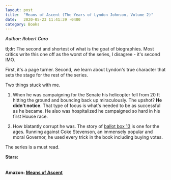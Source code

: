 ```yaml
---
layout: post
title:  "Means of Ascent (The Years of Lyndon Johnson, Volume 2)"
date:   2020-05-23 11:41:39 -0400
category: Books
---
```

<link rel="stylesheet" href="https://cdnjs.cloudflare.com/ajax/libs/font-awesome/4.7.0/css/font-awesome.min.css">

<span style="font-weight:500;font-style:italic;"> Author: Robert Caro</span>

<div style="margin-top:15px;"></div>

<span style="font-weight:500;">tl;dr:</span> The second and shortest of what is the goat of biographies. Most critics write this one off as the worst of the series, I disagree - it's second IMO. 

First, it's a page turner. Second, we learn about Lyndon's true character that sets the stage for the rest of the series. 

Two things stuck with me. 

1) When he was campaigning for the Senate his helicopter fell from 20 ft hitting the ground and bouncing back up miraculously. The upshot? **He didn't notice**. That type of focus is what's needed to be as successful as he became. He also was hospitalized he campaigned so hard in his first House race. 

2) How blatantly corrupt he was. The story of [ballot box 13](https://www.washingtonpost.com/archive/entertainment/books/1990/03/04/the-mystery-of-ballot-box-13/70206359-8543-48e3-9ce2-f3c4fdf6da3d/) is one for the ages. Running against Coke Stevenson, an immensely popular and moral Governor, he used every trick in the book including buying votes. 

The series is a must read.

<table>
	<tr><b>Stars: </b></tr>
	<tr>
		<span class="fa fa-star checked"></span>
		<span class="fa fa-star checked"></span>
		<span class="fa fa-star checked"></span>
		<span class="fa fa-star checked"></span>
		<span class="fa fa-star checked"></span>
	</tr>
</table>

**Amazon: [Means of Ascent](https://www.amazon.com/gp/product/067973371X/)**